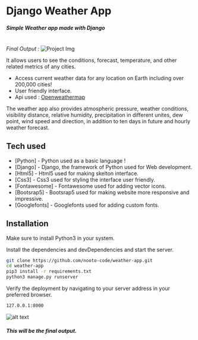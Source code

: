 # Django Weather App
##### _Simple Weather app made with Django_
#
*Final Output :*
![Project Img](https://i.imgur.com/ITUlXsN.png)


It allows users to see the conditions, forecast, temperature, and other related metrics of any cities.

- Access current weather data for any location on Earth including over 200,000 cities!
- User friendly interface.
- Api used :  [Openweathermap](https://openweathermap.org/)



The weather app also provides atmospheric pressure, weather conditions, visibility distance, relative humidity, precipitation in different unites, dew point, wind speed and direction, in addition to ten days in future and hourly weather forecast.



## Tech used


- [Python] - Python used as a basic language !
- [Django] - Django, the framework of Python used for Web development.
- [Html5] - Html5 used for making skelton interface.
- [Css3] - Css3 used for styling the interface user friendly.
- [Fontawesome] - Fontawesome used for adding vector icons.
- [Bootsrap5] - Bootsrap5 used for making website more responsive and impressive.
- [Googlefonts] - Googlefonts used for adding custom fonts.


## Installation

Make sure to install Python3 in your system.

Install the dependencies and devDependencies and start the server.

```sh
git clone https://github.com/nooto-code/weather-app.git
cd weather-app
pip3 install -r requirements.txt
python3 manage.py runserver
```

Verify the deployment by navigating to your server address in
your preferred browser.

```sh
127.0.0.1:8000
```
![alt text](https://i.imgur.com/ITUlXsN.png)

##### This will be the final output.
